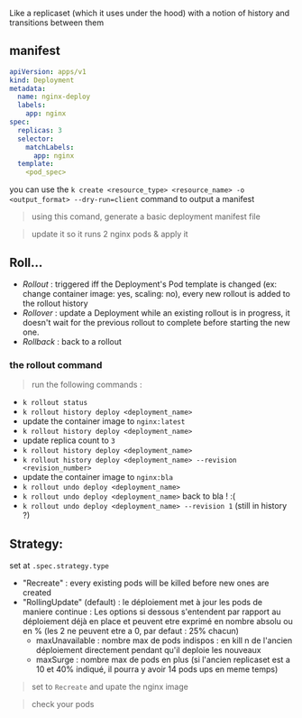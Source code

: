 Like a replicaset (which it uses under the hood) with a notion of history and transitions between them

## manifest

```yaml
apiVersion: apps/v1
kind: Deployment
metadata:
  name: nginx-deploy
  labels:
    app: nginx
spec:
  replicas: 3
  selector:
    matchLabels:
      app: nginx
  template:
    <pod_spec>
```

you can use the `k create <resource_type> <resource_name> -o <output_format> --dry-run=client` command to output a manifest

> using this comand, generate a basic deployment manifest file

> update it so it runs 2 nginx pods & apply it

## Roll...

- _Rollout_ : triggered iff the Deployment's Pod template is changed (ex: change container image: yes, scaling: no), every new rollout is added to the rollout history
- _Rollover_ : update a Deployment while an existing rollout is in progress, it doesn't wait for the previous rollout to complete before starting the new one.
- _Rollback_ : back to a rollout 

### the rollout command

> run the following commands : 

- `k rollout status`
- `k rollout history deploy <deployment_name>`
- update the container image to `nginx:latest` 
- `k rollout history deploy <deployment_name>`
- update replica count to `3` 
- `k rollout history deploy <deployment_name>`
- `k rollout history deploy <deployment_name> --revision <revision_number>`
- update the container image to `nginx:bla` 
- `k rollout undo deploy <deployment_name>`
- `k rollout undo deploy <deployment_name>` back to bla ! :( 
- `k rollout undo deploy <deployment_name> --revision 1`  (still in history ?)

## Strategy:

set at `.spec.strategy.type`

- "Recreate" : every existing pods will be killed before new ones are created 
- "RollingUpdate" (default) : le déploiement met à jour les pods de maniere continue :
    Les options si dessous s'entendent par rapport au déploiement déjà en place et peuvent etre exprimé en nombre absolu ou en % (les 2 ne peuvent etre a 0, par defaut : 25% chacun)
    -   maxUnavailable : nombre max de pods indispos : en kill n de l'ancien déploiement directement pendant qu'il deploie les nouveaux
    -   maxSurge : nombre max de pods en plus (si l'ancien replicaset est a 10 et 40% indiqué, il pourra y avoir 14 pods ups en meme temps)

> set to `Recreate` and upate the nginx image

> check your pods